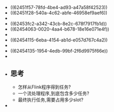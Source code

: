 - ((62451f57-78fd-4be4-ad93-a47a58f42523))
- ((62451f28-540a-4c62-abfe-46958ef9aef6))
-
- ((62453fc2-a342-43cb-8e2c-678f7917fb1d))
- ((62454063-0020-4aa4-b678-18e16e071e4f))
-
- ((62454115-6eba-4154-ab1d-e057d767c4a2))
-
- ((62454135-1954-4edb-99bf-2f6d9975f66e))
-
- ## 思考
	- 怎样从Flink程序得到任务?
	- 一个流处理程序,到底包含多少任务?
	- 最终执行任务,需要占用多少slot?
-